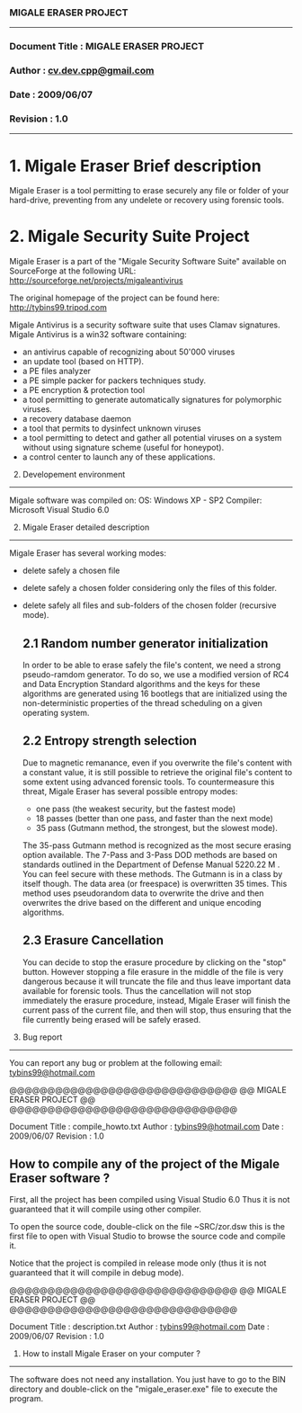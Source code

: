 ### MIGALE ERASER PROJECT 

______
### Document Title	: MIGALE ERASER PROJECT
### Author			: cv.dev.cpp@gmail.com
### Date			: 2009/06/07
### Revision		: 1.0 
______


# __1. Migale Eraser Brief description__
Migale Eraser is a tool permitting to erase securely any file or
folder of your hard-drive, preventing from any undelete or recovery
using forensic tools.


# __2. Migale Security Suite Project__
Migale Eraser is a part of the "Migale Security Software Suite"
available on SourceForge at the following URL:
http://sourceforge.net/projects/migaleantivirus

The original homepage of the project can be found here:
http://tybins99.tripod.com

Migale Antivirus is a security software suite that uses Clamav signatures.
Migale Antivirus is a win32 software containing:
- an antivirus capable of recognizing about 50'000 viruses
- an update tool (based on HTTP).
- a PE files analyzer
- a PE simple packer for packers techniques study.
- a PE encryption & protection tool
- a tool permitting to generate automatically signatures for polymorphic viruses.
- a recovery database daemon
- a tool that permits to dysinfect unknown viruses
- a tool permitting to detect and gather all potential viruses on a system 
  without using signature scheme (useful for honeypot).
- a control center to launch any of these applications.  

2. Developement environment
-----------------------------------------
Migale software was compiled on:
OS: Windows XP - SP2
Compiler: Microsoft Visual Studio 6.0



2. Migale Eraser detailed description
-----------------------------------------
Migale Eraser has several working modes:
- delete safely a chosen file
- delete safely a chosen folder considering only the files of this folder.
- delete safely all files and sub-folders of the chosen folder (recursive mode).

	2.1 Random number generator initialization
	------------------------------------------
	In order to be able to erase safely the file's content, we need a strong pseudo-ramdom
	generator. To do so, we use a modified version of RC4 and Data Encryption Standard algorithms
	and the keys for these algorithms are generated using 16 bootlegs that are initialized using
	the non-deterministic properties of the thread scheduling on a given operating system.

	2.2 Entropy strength selection
	------------------------------
	Due to magnetic remanance, even if you overwrite the file's content with a constant value,
	it is still possible to retrieve the original file's content to some extent using advanced
	forensic tools.
	To countermeasure this threat, Migale Eraser has several possible entropy modes:
	- one pass (the weakest security, but the fastest mode)	
	- 18 passes (better than one pass, and faster than the next mode)
	- 35 pass (Gutmann method, the strongest, but the slowest mode).

	The 35-pass Gutmann method is recognized as the most secure erasing option available. 
	The 7-Pass and 3-Pass DOD methods are based on standards outlined in the Department of Defense Manual 5220.22 M . 
	You can feel secure with these methods. 
	The Gutmann is in a class by itself though. The data area (or freespace) is overwritten 35 times. 
	This method uses pseudorandom data to overwrite the drive and then overwrites the drive based on the different 
	and unique encoding algorithms.
	
	2.3 Erasure Cancellation
	------------------------
	You can decide to stop the erasure procedure by clicking on the "stop" button.
	However stopping a file erasure in the middle of the file is very dangerous because it will
	truncate the file and thus leave important data available for forensic tools.
	Thus the cancellation will not stop immediately the erasure procedure, instead, Migale Eraser
	will finish the current pass of the current file, and then will stop, thus ensuring that the
	file currently being erased will be safely erased.


3. Bug report
-------------
You can report any bug or problem at the following email:
tybins99@hotmail.com


@@@@@@@@@@@@@@@@@@@@@@@@@@@@@@
@@ MIGALE ERASER PROJECT    @@
@@@@@@@@@@@@@@@@@@@@@@@@@@@@@@

Document Title	: compile_howto.txt
Author			: tybins99@hotmail.com
Date			: 2009/06/07
Revision		: 1.0 


How to compile any of the project of the Migale Eraser software ?
----------------------------------------------------------

First, all the project has been compiled using Visual Studio 6.0
Thus it is not guaranteed that it will compile using other compiler.

To open the source code, double-click on the file ~SRC/zor.dsw
this is the first file to open with Visual Studio to browse the source 
code and compile it.

Notice that the project is compiled in release mode only
(thus it is not guaranteed that it will compile in debug mode).



@@@@@@@@@@@@@@@@@@@@@@@@@@@@@@
@@ MIGALE ERASER PROJECT    @@
@@@@@@@@@@@@@@@@@@@@@@@@@@@@@@

Document Title	: description.txt
Author			: tybins99@hotmail.com
Date			: 2009/06/07
Revision		: 1.0 



1. How to install Migale Eraser on your computer ?
----------------------------------------------------------
The software does not need any installation.
You just have to go to the BIN directory and double-click
on the "migale_eraser.exe" file to execute the program.







